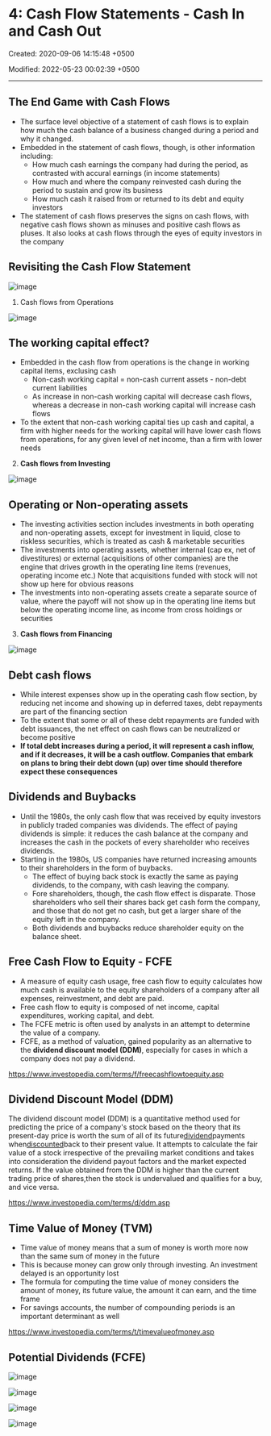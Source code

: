 # 4: Cash Flow Statements - Cash In and Cash Out

Created: 2020-09-06 14:15:48 +0500

Modified: 2022-05-23 00:02:39 +0500

---

## The End Game with Cash Flows
-   The surface level objective of a statement of cash flows is to explain how much the cash balance of a business changed during a period and why it changed.
-   Embedded in the statement of cash flows, though, is other information including:
    -   How much cash earnings the company had during the period, as contrasted with accural earnings (in income statements)
    -   How much and where the company reinvested cash during the period to sustain and grow its business
    -   How much cash it raised from or returned to its debt and equity investors
-   The statement of cash flows preserves the signs on cash flows, with negative cash flows shown as minuses and positive cash flows as pluses. It also looks at cash flows through the eyes of equity investors in the company

## Revisiting the Cash Flow Statement

![image](media/Accounting-for-Finance_4--Cash-Flow-Statements---Cash-In-and-Cash-Out-image1.jpg)

1.  Cash flows from Operations

![image](media/Accounting-for-Finance_4--Cash-Flow-Statements---Cash-In-and-Cash-Out-image2.jpg)

## The working capital effect?
-   Embedded in the cash flow from operations is the change in working capital items, exclusing cash
    -   Non-cash working capital = non-cash current assets - non-debt current liabilities
    -   As increase in non-cash working capital will decrease cash flows, whereas a decrease in non-cash working capital will increase cash flows
-   To the extent that non-cash working capital ties up cash and capital, a firm with higher needs for the working capital will have lower cash flows from operations, for any given level of net income, than a firm with lower needs

2.  **Cash flows from Investing**

![image](media/Accounting-for-Finance_4--Cash-Flow-Statements---Cash-In-and-Cash-Out-image3.jpg)

## Operating or Non-operating assets
-   The investing activities section includes investments in both operating and non-operating assets, except for investment in liquid, close to riskless securities, which is treated as cash & marketable securities
-   The investments into operating assets, whether internal (cap ex, net of divestitures) or external (acquisitions of other companies) are the engine that drives growth in the operating line items (revenues, operating income etc.) Note that acquisitions funded with stock will not show up here for obvious reasons
-   The investments into non-operating assets create a separate source of value, where the payoff will not show up in the operating line items but below the operating income line, as income from cross holdings or securities

3.  **Cash flows from Financing**

![image](media/Accounting-for-Finance_4--Cash-Flow-Statements---Cash-In-and-Cash-Out-image4.jpg)

## Debt cash flows
-   While interest expenses show up in the operating cash flow section, by reducing net income and showing up in deferred taxes, debt repayments are part of the financing section
-   To the extent that some or all of these debt repayments are funded with debt issuances, the net effect on cash flows can be neutralized or become positive
-   **If total debt increases during a period, it will represent a cash inflow, and if it decreases, it will be a cash outflow. Companies that embark on plans to bring their debt down (up) over time should therefore expect these consequences**

## Dividends and Buybacks
-   Until the 1980s, the only cash flow that was received by equity investors in publicly traded companies was dividends. The effect of paying dividends is simple: it reduces the cash balance at the company and increases the cash in the pockets of every shareholder who receives dividends.
-   Starting in the 1980s, US companies have returned increasing amounts to their shareholders in the form of buybacks.
    -   The effect of buying back stock is exactly the same as paying dividends, to the company, with cash leaving the company.
    -   Fore shareholders, though, the cash flow effect is disparate. Those shareholders who sell their shares back get cash form the company, and those that do not get no cash, but get a larger share of the equity left in the company.
    -   Both dividends and buybacks reduce shareholder equity on the balance sheet.

## Free Cash Flow to Equity - FCFE
-   A measure of equity cash usage, free cash flow to equity calculates how much cash is available to the equity shareholders of a company after all expenses, reinvestment, and debt are paid.
-   Free cash flow to equity is composed of net income, capital expenditures, working capital, and debt.
-   The FCFE metric is often used by analysts in an attempt to determine the value of a company.
-   FCFE, as a method of valuation, gained popularity as an alternative to the **dividend discount model (DDM)**, especially for cases in which a company does not pay a dividend.

<https://www.investopedia.com/terms/f/freecashflowtoequity.asp>

## Dividend Discount Model (DDM)

The dividend discount model (DDM) is a quantitative method used for predicting the price of a company's stock based on the theory that its present-day price is worth the sum of all of its future[dividend](https://www.investopedia.com/terms/d/dividend.asp)payments when[discounted](https://www.investopedia.com/terms/d/discounting.asp)back to their present value. It attempts to calculate the fair value of a stock irrespective of the prevailing market conditions and takes into consideration the dividend payout factors and the market expected returns. If the value obtained from the DDM is higher than the current trading price of shares,then the stock is undervalued and qualifies for a buy, and vice versa.

<https://www.investopedia.com/terms/d/ddm.asp>

## Time Value of Money (TVM)
-   Time value of money means that a sum of money is worth more now than the same sum of money in the future
-   This is because money can grow only through investing. An investment delayed is an opportunity lost
-   The formula for computing the time value of money considers the amount of money, its future value, the amount it can earn, and the time frame
-   For savings accounts, the number of compounding periods is an important determinant as well

<https://www.investopedia.com/terms/t/timevalueofmoney.asp>

## Potential Dividends (FCFE)

![image](media/Accounting-for-Finance_4--Cash-Flow-Statements---Cash-In-and-Cash-Out-image5.jpg)

![image](media/Accounting-for-Finance_4--Cash-Flow-Statements---Cash-In-and-Cash-Out-image6.jpg)

![image](media/Accounting-for-Finance_4--Cash-Flow-Statements---Cash-In-and-Cash-Out-image7.jpg)

![image](media/Accounting-for-Finance_4--Cash-Flow-Statements---Cash-In-and-Cash-Out-image8.jpg)





